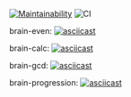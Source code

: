 [![Maintainability](https://api.codeclimate.com/v1/badges/9686b8e2bfff7b148e41/maintainability)](https://codeclimate.com/github/d1-k11/frontend-project-lvl1/maintainability)
![CI](https://github.com/d1-k11/frontend-project-lvl1/workflows/CI/badge.svg)

brain-even:
[![asciicast](https://asciinema.org/a/F91CMaUTvUEGn7Sgr7dyjAdDU.svg)](https://asciinema.org/a/F91CMaUTvUEGn7Sgr7dyjAdDU)

brain-calc:
[![asciicast](https://asciinema.org/a/ekA1yWSmQkUT800H6G0QTapvO.svg)](https://asciinema.org/a/ekA1yWSmQkUT800H6G0QTapvO)

brain-gcd:
[![asciicast](https://asciinema.org/a/ibDfI5EIDF4Qk0qmPBhhEvYY7.svg)](https://asciinema.org/a/ibDfI5EIDF4Qk0qmPBhhEvYY7)

brain-progression:
[![asciicast](https://asciinema.org/a/SHCzQcq5sjv3WxwtMeRIEhE8H.svg)](https://asciinema.org/a/SHCzQcq5sjv3WxwtMeRIEhE8H)
